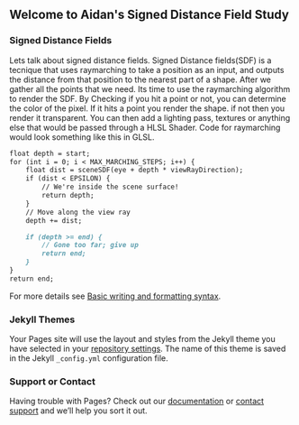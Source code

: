## Welcome to Aidan's Signed Distance Field Study

### Signed Distance Fields

  Lets talk about signed distance fields. Signed Distance fields(SDF) is a tecnique that uses raymarching to take a position as an input, and outputs the distance from that position to the nearest part of a shape. After we gather all the points that we need. Its time to use the raymarching algorithm to render the SDF. By Checking if you hit a point or not, you can determine the color of the pixel. If it hits a point you render the shape. if not then you render it transparent. You can then add a lighting pass, textures or anything else that would be passed through a HLSL Shader. Code for raymarching would look something like this in GLSL. 


```markdown
float depth = start;
for (int i = 0; i < MAX_MARCHING_STEPS; i++) {
    float dist = sceneSDF(eye + depth * viewRayDirection);
    if (dist < EPSILON) {
        // We're inside the scene surface!
        return depth;
    }
    // Move along the view ray
    depth += dist;

    if (depth >= end) {
        // Gone too far; give up
        return end;
    }
}
return end;
```

For more details see [Basic writing and formatting syntax](https://docs.github.com/en/github/writing-on-github/getting-started-with-writing-and-formatting-on-github/basic-writing-and-formatting-syntax).

### Jekyll Themes

Your Pages site will use the layout and styles from the Jekyll theme you have selected in your [repository settings](https://github.com/iXiphos/iXiphos.github.io/settings/pages). The name of this theme is saved in the Jekyll `_config.yml` configuration file.

### Support or Contact

Having trouble with Pages? Check out our [documentation](https://docs.github.com/categories/github-pages-basics/) or [contact support](https://support.github.com/contact) and we’ll help you sort it out.
